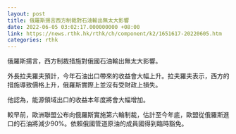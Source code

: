 ```yaml
---
layout: post
title: 俄羅斯揚言西方制裁對石油輸出無太大影響
date: 2022-06-05 03:02:17.000000000 +08:00
link: https://news.rthk.hk/rthk/ch/component/k2/1651617-20220605.htm
categories: rthk
---
```


俄羅斯揚言，西方制裁措施對俄國石油輸出無太大影響。

外長拉夫羅夫預計，今年石油出口帶來的收益會大幅上升。拉夫羅夫表示，西方的措施導致價格上升，俄羅斯實際上並沒有受財政上損失。

他認為，能源領域出口的收益本年度將會大幅增加。

較早前，歐洲聯盟公布向俄羅斯實施第六輪制裁，估計至今年底，歐盟從俄羅斯進口的石油將減少90%。依賴俄國管道原油的成員國得到臨時豁免。
